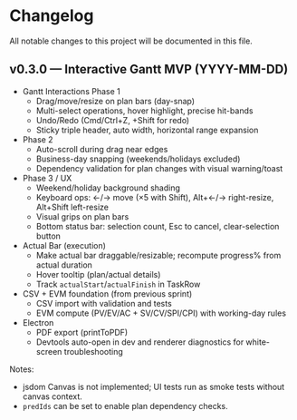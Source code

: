 # Changelog

All notable changes to this project will be documented in this file.

## v0.3.0 — Interactive Gantt MVP (YYYY-MM-DD)

- Gantt Interactions Phase 1
  - Drag/move/resize on plan bars (day-snap)
  - Multi-select operations, hover highlight, precise hit-bands
  - Undo/Redo (Cmd/Ctrl+Z, +Shift for redo)
  - Sticky triple header, auto width, horizontal range expansion
- Phase 2
  - Auto-scroll during drag near edges
  - Business-day snapping (weekends/holidays excluded)
  - Dependency validation for plan changes with visual warning/toast
- Phase 3 / UX
  - Weekend/holiday background shading
  - Keyboard ops: ←/→ move (×5 with Shift), Alt+←/→ right-resize, Alt+Shift left-resize
  - Visual grips on plan bars
  - Bottom status bar: selection count, Esc to cancel, clear-selection button
- Actual Bar (execution)
  - Make actual bar draggable/resizable; recompute progress% from actual duration
  - Hover tooltip (plan/actual details)
  - Track `actualStart`/`actualFinish` in TaskRow
- CSV + EVM foundation (from previous sprint)
  - CSV import with validation and tests
  - EVM compute (PV/EV/AC + SV/CV/SPI/CPI) with working-day rules
- Electron
  - PDF export (printToPDF)
  - Devtools auto-open in dev and renderer diagnostics for white-screen troubleshooting

Notes:
- jsdom Canvas is not implemented; UI tests run as smoke tests without canvas context.
- `predIds` can be set to enable plan dependency checks.


